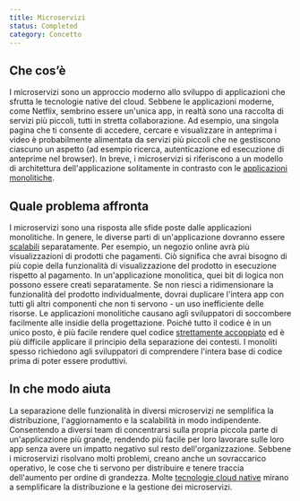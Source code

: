 ```yaml
---
title: Microservizi
status: Completed
category: Concetto
---
```


## Che cos’è
I microservizi sono un approccio moderno allo sviluppo di applicazioni che sfrutta le tecnologie native del cloud. Sebbene le applicazioni moderne, come Netflix, sembrino essere un'unica app, in realtà sono una raccolta di servizi più piccoli, tutti in stretta collaborazione. Ad esempio, una singola pagina che ti consente di accedere, cercare e visualizzare in anteprima i video è probabilmente alimentata da servizi più piccoli che ne gestiscono ciascuno un aspetto (ad esempio ricerca, autenticazione ed esecuzione di anteprime nel browser). In breve, i microservizi si riferiscono a un modello di architettura dell'applicazione solitamente in contrasto con le [applicazioni monolitiche](/monolithic_apps/).

## Quale problema affronta
I microservizi sono una risposta alle sfide poste dalle applicazioni monolitiche. In genere, le diverse parti di un'applicazione dovranno essere [scalabili](/scalability/) separatamente. Per esempio, un negozio online avrà più visualizzazioni di prodotti che pagamenti. Ciò significa che avrai bisogno di più copie della funzionalità di visualizzazione del prodotto in esecuzione rispetto al pagamento. In un'applicazione monolitica, quei bit di logica non possono essere creati separatamente. Se non riesci a ridimensionare la funzionalità del prodotto individualmente, dovrai duplicare l'intera app con tutti gli altri componenti che non ti servono - un uso inefficiente delle risorse. Le applicazioni monolitiche causano agli sviluppatori di soccombere facilmente alle insidie ​​della progettazione. Poiché tutto il codice è in un unico posto, è più facile rendere quel codice [strettamente accoppiato](/tightly_coupled_architectures/) ed è più difficile applicare il principio della separazione dei contesti. I monoliti spesso richiedono agli sviluppatori di comprendere l'intera base di codice prima di poter essere produttivi.

## In che modo aiuta
La separazione delle funzionalità in diversi microservizi ne semplifica la distribuzione, l'aggiornamento e la scalabilità in modo indipendente. Consentendo a diversi team di concentrarsi sulla propria piccola parte di un'applicazione più grande, rendendo più facile per loro lavorare sulle loro app senza avere un impatto negativo sul resto dell'organizzazione. Sebbene i microservizi risolvano molti problemi, creano anche un sovraccarico operativo, le cose che ti servono per distribuire e tenere traccia dell'aumento per ordine di grandezza. Molte [tecnologie cloud native](/cloud_native_technology/) mirano a semplificare la distribuzione e la gestione dei microservizi.
